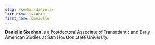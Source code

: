 ```yaml
---
slug: skeehan-danielle
last_name: Skeehan
first_name: Danielle
---
```

**Danielle Skeehan** is a Postdoctoral Associate of Transatlantic and Early American Studies at Sam Houston State University.